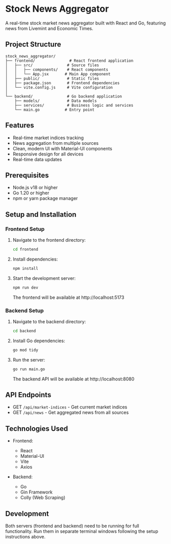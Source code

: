 # Stock News Aggregator

A real-time stock market news aggregator built with React and Go, featuring news from Livemint and Economic Times.

## Project Structure

```
stock_news_aggregator/
├── frontend/               # React frontend application
│   ├── src/               # Source files
│   │   ├── components/    # React components
│   │   └── App.jsx       # Main App component
│   ├── public/            # Static files
│   ├── package.json       # Frontend dependencies
│   └── vite.config.js     # Vite configuration
│
└── backend/               # Go backend application
    ├── models/            # Data models
    ├── services/          # Business logic and services
    └── main.go           # Entry point
```

## Features

- Real-time market indices tracking
- News aggregation from multiple sources
- Clean, modern UI with Material-UI components
- Responsive design for all devices
- Real-time data updates

## Prerequisites

- Node.js v18 or higher
- Go 1.20 or higher
- npm or yarn package manager

## Setup and Installation

### Frontend Setup

1. Navigate to the frontend directory:
   ```bash
   cd frontend
   ```

2. Install dependencies:
   ```bash
   npm install
   ```

3. Start the development server:
   ```bash
   npm run dev
   ```
   The frontend will be available at http://localhost:5173

### Backend Setup

1. Navigate to the backend directory:
   ```bash
   cd backend
   ```

2. Install Go dependencies:
   ```bash
   go mod tidy
   ```

3. Run the server:
   ```bash
   go run main.go
   ```
   The backend API will be available at http://localhost:8080

## API Endpoints

- GET `/api/market-indices` - Get current market indices
- GET `/api/news` - Get aggregated news from all sources

## Technologies Used

- Frontend:
  - React
  - Material-UI
  - Vite
  - Axios

- Backend:
  - Go
  - Gin Framework
  - Colly (Web Scraping)

## Development

Both servers (frontend and backend) need to be running for full functionality. Run them in separate terminal windows following the setup instructions above.
